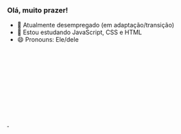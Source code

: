 ### Olá, muito prazer!

- 🔭 Atualmente desempregado (em adaptação/transição)
- 🌱 Estou estudando JavaScript, CSS e HTML
- 😄 Pronouns: Ele/dele

<div>
  <a href="https://github.com/LuccFonseca">
  <img height="180cm" src"https://github-readme-stats.vercel.app/api?username=LuccasFonseca&show_icons=true&theme=dracula&include_all_comits=true&count_private=true"/>
  <img height="180cm" src"https://github-readme-stats.vercel.app/top-langs/?username=LuccasFonseca&layout=compact&langs_count=16&theme=dracula"/>

</div>
